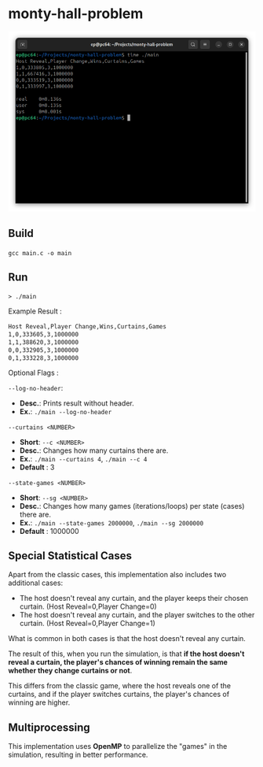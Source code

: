 # monty-hall-problem

![](./doc/assets/img/header1-1737454378.png)

## Build

```gcc main.c -o main```

## Run

```
> ./main
```

Example Result :
```
Host Reveal,Player Change,Wins,Curtains,Games
1,0,333605,3,1000000
1,1,388620,3,1000000
0,0,332905,3,1000000
0,1,333228,3,1000000
```

Optional Flags :

`--log-no-header`:
- **Desc.**: Prints result without header.
- **Ex.**: `./main --log-no-header`

`--curtains <NUMBER>`
- **Short**: `--c <NUMBER>`
- **Desc.**: Changes how many curtains there are.
- **Ex.**: `./main --curtains 4`, `./main --c 4`
- **Default** : 3

`--state-games <NUMBER>`
- **Short**: `--sg <NUMBER>`
- **Desc.**: Changes how many games (iterations/loops) per state (cases) there are.
- **Ex.**: `./main --state-games 2000000`, `./main --sg 2000000`
- **Default** : 1000000

## Special Statistical Cases

Apart from the classic cases, this implementation also includes two additional cases:
- The host doesn't reveal any curtain, and the player keeps their chosen curtain. (Host Reveal=0,Player Change=0)
- The host doesn't reveal any curtain, and the player switches to the other curtain. (Host Reveal=0,Player Change=1)

What is common in both cases is that the host doesn't reveal any curtain.

The result of this, when you run the simulation, is that **if the host doesn't reveal a curtain, the player's chances of winning remain the same whether they change curtains or not**.

This differs from the classic game, where the host reveals one of the curtains, and if the player switches curtains, the player's chances of winning are higher.

## Multiprocessing

This implementation uses **OpenMP** to parallelize the "games" in the simulation, resulting in better performance.
